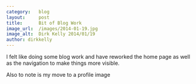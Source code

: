 ```yaml
---
category:   blog
layout:     post
title:      Bit of Blog Work
image_url:  /images/2014-01-19.jpg
image_alt:  Dirk Kelly 2014/01/19
author: dirkkelly
---
```


I felt like doing some blog work and have reworked the home page
as well as the navigation to make things more visible.


Also to note is my move to a profile image
